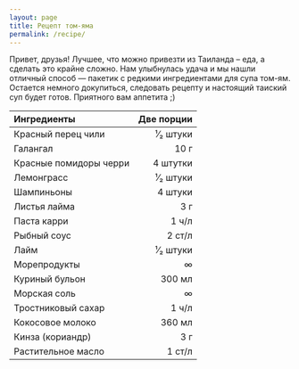 ```yaml
---
layout: page
title: Рецепт том-яма
permalink: /recipe/
---
```


Привет, друзья! Лучшее, что можно привезти из Таиланда – еда, а сделать это крайне сложно. Нам улыбнулась удача и мы нашли отличный способ — пакетик с редкими ингредиентами для супа том-ям. Остается немного докупиться, следовать рецепту и настоящий таиский суп будет готов. Приятного вам аппетита ;)

|Ингредиенты|Две порции          |
|:---------------------|--------:|
|Красный перец чили    |¹⁄₂ штуки|
|Галангал              |     10 г|
|Красные помидоры черри| 4 штутки|
|Лемонграсс            |¹⁄₂ штуки|
|Шампиньоны            |  4 штуки|
|Листья лайма          |      3 г|
|Паста карри           |    1 ч/л|
|Рыбный соус           |   2 ст/л|
|Лайм                  |¹⁄₂ штуки|
|Морепродукты          |        ∞|
|Куриный бульон        |   300 мл|
|Морская соль          |        ∞|
|Тростниковый сахар    |    1 ч/л|
|Кокосовое молоко      |   360 мл|
|Кинза (кориандр)      |      3 г|
|Растительное масло    |   1 ст/л|